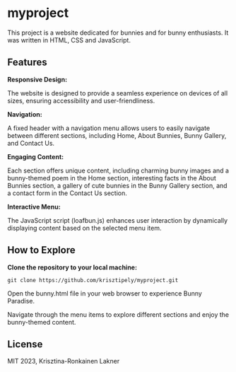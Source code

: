 # myproject
This project is a website dedicated for bunnies and for bunny enthusiasts. It was written in HTML, CSS and JavaScript.

## Features
**Responsive Design:**

The website is designed to provide a seamless experience on devices of all sizes, ensuring accessibility and user-friendliness.

**Navigation:**

A fixed header with a navigation menu allows users to easily navigate between different sections, including Home, About Bunnies, Bunny Gallery, and Contact Us.

**Engaging Content:**

Each section offers unique content, including charming bunny images and a bunny-themed poem in the Home section, interesting facts in the About Bunnies section, a gallery of cute bunnies in the Bunny Gallery section, and a contact form in the Contact Us section.

**Interactive Menu:**

The JavaScript script (loafbun.js) enhances user interaction by dynamically displaying content based on the selected menu item.

## How to Explore
**Clone the repository to your local machine:**
```
git clone https://github.com/krisztipely/myproject.git
```
Open the bunny.html file in your web browser to experience Bunny Paradise.

Navigate through the menu items to explore different sections and enjoy the bunny-themed content.

## License
MIT 2023, Krisztina-Ronkainen Lakner
